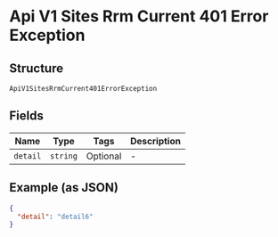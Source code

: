 
# Api V1 Sites Rrm Current 401 Error Exception

## Structure

`ApiV1SitesRrmCurrent401ErrorException`

## Fields

| Name | Type | Tags | Description |
|  --- | --- | --- | --- |
| `detail` | `string` | Optional | - |

## Example (as JSON)

```json
{
  "detail": "detail6"
}
```

